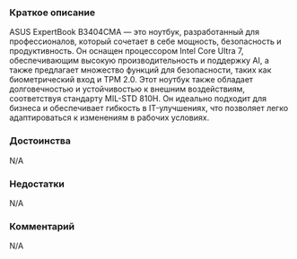 ### **Краткое описание**
ASUS ExpertBook B3404CMA — это ноутбук, разработанный для профессионалов, который сочетает в себе мощность, безопасность и продуктивность. Он оснащен процессором Intel Core Ultra 7, обеспечивающим высокую производительность и поддержку AI, а также предлагает множество функций для безопасности, таких как биометрический вход и TPM 2.0. Этот ноутбук также обладает долговечностью и устойчивостью к внешним воздействиям, соответствуя стандарту MIL-STD 810H. Он идеально подходит для бизнеса и обеспечивает гибкость в IT-улучшениях, что позволяет легко адаптироваться к изменениям в рабочих условиях.

### **Достоинства**
N/A

### **Недостатки**
N/A

### **Комментарий**
N/A
